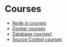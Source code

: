 # Courses
- [Node.js courses](./node.md)
- [Docker courses](./docker.md)
- [Database courses](./databases.md)]
- [Source Control courses](./source-control.md)
